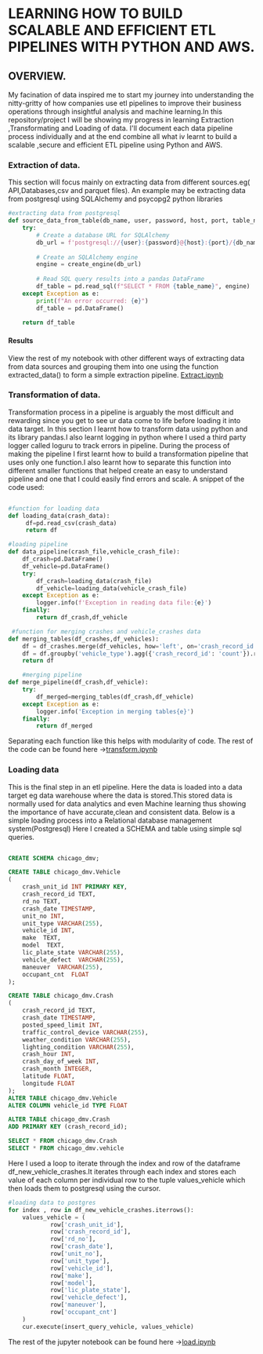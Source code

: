  # LEARNING HOW TO BUILD SCALABLE AND EFFICIENT ETL PIPELINES WITH PYTHON AND AWS. 

 ## OVERVIEW.
My facination of data inspired me to start my journey into understanding the nitty-gritty of how companies use etl pipelines to improve their business operations through insightful analysis and machine learning.In this repository/project I will be showing my progress in learning Extraction ,Transformating and Loading of data. I'll document each data pipeline process individually and at the end combine all what iv learnt to build a scalable ,secure and efficient ETL pipeline using Python and AWS.

### Extraction of data.
This section will focus mainly on extracting data from different sources.eg( API,Databases,csv and parquet files).
An example may be extracting data from postgresql using SQLAlchemy and psycopg2 python libraries
```python
#extracting data from postgresql
def source_data_from_table(db_name, user, password, host, port, table_name):
    try:
        # Create a database URL for SQLAlchemy
        db_url = f'postgresql://{user}:{password}@{host}:{port}/{db_name}'
        
        # Create an SQLAlchemy engine
        engine = create_engine(db_url)
        
        # Read SQL query results into a pandas DataFrame
        df_table = pd.read_sql(f"SELECT * FROM {table_name}", engine)
    except Exception as e:
        print(f"An error occurred: {e}")
        df_table = pd.DataFrame()
    
    return df_table
```
#### Results
View the rest of my notebook with other different ways of extracting data from data sources and grouping them into one using the function extracted_data() to form a simple extraction pipeline. [Extract.ipynb](Extract.ipynb)

### Transformation of data.
Transformation process in a pipeline is arguably the most difficult and rewarding since you get to see ur data come to life before loading it into data target.
In this section I learnt how to transform data using python and its library pandas.I also learnt logging in python where I used a third party logger called loguru to track errors in pipeline.
During the process of making the pipeline I first learnt how to build a transformation pipeline that uses only one function.I also learnt how to separate this function into different smaller functions that helped create an easy to understand pipeline and one that I could easily find errors and scale.
A snippet of the code used:
```python

#function for loading data
def loading_data(crash_data):
     df=pd.read_csv(crash_data)
     return df

#loading pipeline
def data_pipeline(crash_file,vehicle_crash_file):
    df_crash=pd.DataFrame()
    df_vehicle=pd.DataFrame()
    try:
        df_crash=loading_data(crash_file)
        df_vehicle=loading_data(vehicle_crash_file)
    except Exception as e:
        logger.info(f'Exception in reading data file:{e}')
    finally:
        return df_crash,df_vehicle 

 #function for merging crashes and vehicle_crashes data
def merging_tables(df_crashes,df_vehicles):
    df = df_crashes.merge(df_vehicles, how='left', on='crash_record_id', suffixes=('_left','_right')) 
    df = df.groupby('vehicle_type').agg({'crash_record_id': 'count'}).reset_index() 
    return df

    #merging pipeline
def merge_pipeline(df_crash,df_vehicle):
    try:
        df_merged=merging_tables(df_crash,df_vehicle)
    except Exception as e:
        logger.info('Exception in merging tables{e}') 
    finally:
        return df_merged 

```
Separating each function like this helps with modularity of code.
The rest of the code can be found here ->[transform.ipynb](python/transform.ipynb)

### Loading data
This is the final step in an etl pipeline. Here the data is loaded into a data target eg data warehouse where the data is stored.This stored data is normally used for data analytics and even Machine learning thus showing the importance of have accurate,clean and consistent data. Below is a simple loading process into a Relational database management system(Postgresql)
Here I created a SCHEMA and table using simple sql queries.
```SQL

CREATE SCHEMA chicago_dmv;

CREATE TABLE chicago_dmv.Vehicle
(             
    crash_unit_id INT PRIMARY KEY,
    crash_record_id TEXT,
    rd_no TEXT,
    crash_date TIMESTAMP,
    unit_no INT,
    unit_type VARCHAR(255),
    vehicle_id INT,
    make  TEXT,
    model  TEXT,
    lic_plate_state VARCHAR(255),
    vehicle_defect  VARCHAR(255),
    maneuver  VARCHAR(255),
    occupant_cnt  FLOAT   
);

CREATE TABLE chicago_dmv.Crash
(
    crash_record_id TEXT,
    crash_date TIMESTAMP,
    posted_speed_limit INT,
    traffic_control_device VARCHAR(255),
    weather_condition VARCHAR(255),
    lighting_condition VARCHAR(255),
    crash_hour INT,
    crash_day_of_week INT,
    crash_month INTEGER,
    latitude FLOAT,
    longitude FLOAT
);
ALTER TABLE chicago_dmv.Vehicle
ALTER COLUMN vehicle_id TYPE FLOAT 

ALTER TABLE chicago_dmv.Crash
ADD PRIMARY KEY (crash_record_id);

SELECT * FROM chicago_dmv.Crash
SELECT * FROM chicago_dmv.vehicle
```
Here I used a loop to iterate through the index and row of the dataframe df_new_vehicle_crashes.It iterates through each index and stores each value of each column per individual row to the tuple values_vehicle which then  loads them to postgresql using the cursor.

```Python
#loading data to postgres
for index , row in df_new_vehicle_crashes.iterrows():
    values_vehicle = (
            row['crash_unit_id'],
            row['crash_record_id'],
            row['rd_no'],
            row['crash_date'],
            row['unit_no'],
            row['unit_type'],
            row['vehicle_id'],
            row['make'],
            row['model'],
            row['lic_plate_state'],
            row['vehicle_defect'],
            row['maneuver'],
            row['occupant_cnt']
    )
    cur.execute(insert_query_vehicle, values_vehicle) 
```
The rest of the jupyter notebook can be found here ->[load.ipynb](python/load.ipynb)


